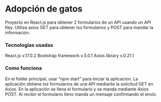 # Adopción de gatos

Proyecto en React.js para obtener 2 formularios de un API usando un API Key.
Utiliza axios GET para obtener lso formularios y POST para mandar la información.

### Tecnologías usadas

React.js v.17.0.2
Bootstrap framework v.5.0.1
Axios library v.0.21.1

### Como funciona

En el folder principal, usar "npm start" para iniciar la aplicacion.
La aplicación obtiene los formularios de una API mediante la solicitud GET en Axios. En la aplicación se llena el formulario y se manda mediante Axios POST.
Al recibir el formulario lleno manda un mensaje confirmando el envío.
